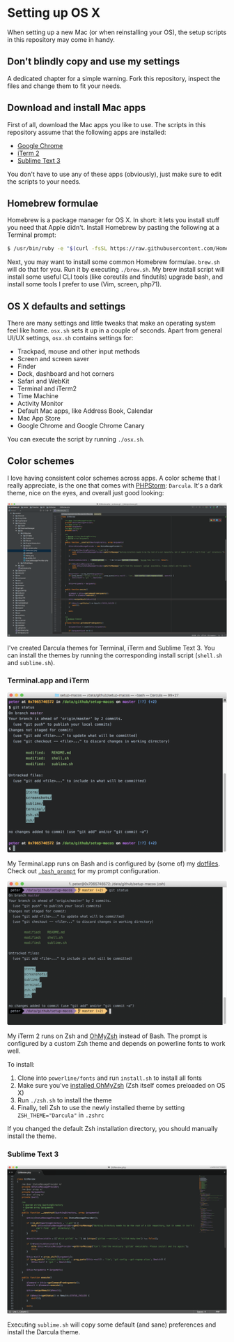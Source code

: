 # Setting up OS X

When setting up a new Mac (or when reinstalling your OS), the setup scripts in this repository may come in handy.

## Don't blindly copy and use my settings

A dedicated chapter for a simple warning. Fork this repository, inspect the files and change them to fit your needs.

## Download and install Mac apps

First of all, download the Mac apps you like to use. The scripts in this repository assume that the following apps are installed:

- [Google Chrome](https://www.google.com/chrome/browser/desktop/)
- [iTerm 2](https://www.iterm2.com/downloads.html)
- [Sublime Text 3](https://www.sublimetext.com/3)

You don't have to use any of these apps (obviously), just make sure to edit the scripts to your needs.

## Homebrew formulae

Homebrew is a package manager for OS X. In short: it lets you install stuff you need that Apple didn't. Install Homebrew by
 pasting the following at a Terminal prompt:

```bash
$ /usr/bin/ruby -e "$(curl -fsSL https://raw.githubusercontent.com/Homebrew/install/master/install)"
```

Next, you may want to install some common Homebrew formulae. `brew.sh` will do that for you.
Run it by executing `./brew.sh`. My brew install script will install some useful CLI tools (like coreutils and findutils)
 upgrade bash, and install some tools I prefer to use (Vim, screen, php71).

## OS X defaults and settings

There are many settings and little tweaks that make an operating system feel like home. `osx.sh` sets it up in a couple of seconds.
Apart from general UI/UX settings, `osx.sh` contains settings for:

- Trackpad, mouse and other input methods
- Screen and screen saver
- Finder
- Dock, dashboard and hot corners
- Safari and WebKit
- Terminal and iTerm2
- Time Machine
- Activity Monitor
- Default Mac apps, like Address Book, Calendar
- Mac App Store
- Google Chrome and Google Chrome Canary

You can execute the script by running `./osx.sh`.

## Color schemes

I love having consistent color schemes across apps. A color scheme that I really appreciate, is the one that comes with [PHPStorm](https://www.jetbrains.com/phpstorm/):
 `Darcula`. It's a dark theme, nice on the eyes, and overall just good looking:

![PHPStorm using the Darcula theme](/screenshots/phpstorm-darcula.png?raw=true)

I've created Darcula themes for Terminal, iTerm and Sublime Text 3. You can install the themes by running the corresponding
 install script (`shell.sh` and `sublime.sh`).

### Terminal.app and iTerm

![Terminal.app using the Darcula theme](/screenshots/terminal-darcula.png?raw=true)

My Terminal.app runs on Bash and is configured by (some of) my [dotfiles](https://github.com/pesla/dotfiles). Check out
 [`.bash_prompt`](https://github.com/pesla/dotfiles/blob/master/.bash_prompt) for my prompt configuration.

![iTerm.app using the Darcula theme](/screenshots/iterm-darcula.png?raw=true)

My iTerm 2 runs on Zsh and [OhMyZsh](https://github.com/robbyrussell/oh-my-zsh) instead of Bash. The prompt is configured
by a custom Zsh theme and depends on powerline fonts to work well.

To install:

1. Clone into `powerline/fonts` and run `install.sh` to install all fonts
2. Make sure you've [installed OhMyZsh](https://github.com/robbyrussell/oh-my-zsh) (Zsh itself comes preloaded on OS X)
3. Run `./zsh.sh` to install the theme
4. Finally, tell Zsh to use the newly installed theme by setting `ZSH_THEME="Darcula"` in `.zshrc`

If you changed the default Zsh installation directory, you should manually install the theme.

### Sublime Text 3

![Sublime Text using the Darcula theme](/screenshots/sublime-darcula.png?raw=true)

Executing `sublime.sh` will copy some default (and sane) preferences and install the Darcula theme.
